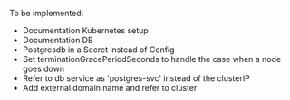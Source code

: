 To be implemented:
- Documentation Kubernetes setup
- Documentation DB
- Postgresdb in a Secret instead of Config
- Set terminationGracePeriodSeconds to handle the case when a node goes down
- Refer to db service as 'postgres-svc' instead of the clusterIP
- Add external domain name and refer to cluster